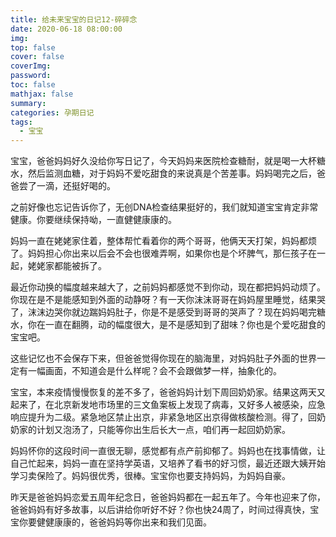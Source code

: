 ```yaml
---
title: 给未来宝宝的日记12-碎碎念
date: 2020-06-18 08:00:00
img: 
top: false
cover: false
coverImg: 
password: 
toc: false
mathjax: false
summary: 
categories: 孕期日记
tags:
  - 宝宝
---
```


宝宝，爸爸妈妈好久没给你写日记了，今天妈妈来医院检查糖耐，就是喝一大杯糖水，然后监测血糖，对于妈妈不爱吃甜食的来说真是个苦差事。妈妈喝完之后，爸爸尝了一滴，还挺好喝的。

之前好像也忘记告诉你了，无创DNA检查结果挺好的，我们就知道宝宝肯定非常健康。你要继续保持呦，一直健健康康的。

妈妈一直在姥姥家住着，整体帮忙看着你的两个哥哥，他俩天天打架，妈妈都烦了。妈妈担心你出来以后会不会也很难弄啊，如果你也是个坏脾气，那仨孩子在一起，姥姥家都能被拆了。

最近你动换的幅度越来越大了，之前妈妈都感觉不到你动，现在都把妈妈动烦了。你现在是不是能感知到外面的动静呀？有一天你沫沫哥哥在妈妈屋里睡觉，结果哭了，沫沫边哭你就边踹妈妈肚子，你是不是感受到哥哥的哭声了？现在妈妈喝完糖水，你在一直在翻腾，动的幅度很大，是不是感知到了甜味？你也是个爱吃甜食的宝宝吧。

这些记忆也不会保存下来，但爸爸觉得你现在的脑海里，对妈妈肚子外面的世界一定有一幅画面，不知道会是什么样呢？会不会跟做梦一样，抽象化的。

宝宝，本来疫情慢慢恢复的差不多了，爸爸妈妈计划下周回奶奶家。结果这两天又起来了，在北京新发地市场里的三文鱼案板上发现了病毒，又好多人被感染，应急响应提升为二级。紧急地区禁止出京，非紧急地区出京得做核酸检测。得了，回奶奶家的计划又泡汤了，只能等你出生后长大一点，咱们再一起回奶奶家。

妈妈怀你的这段时间一直很无聊，感觉都有点产前抑郁了。妈妈也在找事情做，让自己忙起来，妈妈一直在坚持学英语，又培养了看书的好习惯，最近还跟大姨开始学习卖保险了。妈妈很优秀，很棒。宝宝你也要支持妈妈，为妈妈自豪。

昨天是爸爸妈妈恋爱五周年纪念日，爸爸妈妈都在一起五年了。今年也迎来了你，爸爸妈妈有好多故事，以后讲给你听好不好？你也快24周了，时间过得真快，宝宝你要健健康康的，爸爸妈妈等你出来和我们见面。